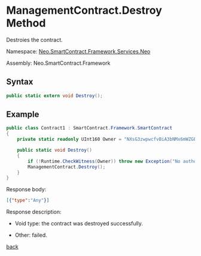 # ManagementContract.Destroy Method

Destroies the contract.

Namespace: [Neo.SmartContract.Framework.Services.Neo](../../neo.md)

Assembly: Neo.SmartContract.Framework

## Syntax

```c#
public static extern void Destroy();
```

## Example

```c#
public class Contract1 : SmartContract.Framework.SmartContract
{
    private static readonly UInt160 Owner = "NXsG3zwpwcfvBiA3bNMx6mWZGEro9ZqTqM".ToScriptHash();

    public static void Destroy()
    {
        if (!Runtime.CheckWitness(Owner)) throw new Exception("No authorization.");
        ManagementContract.Destroy();
    }
}
```

Response body:

```json
[{"type":"Any"}]
```

Response description:

- Void type: the contract was destroyed successfully.

- Other: failed.

[back](../ManagementContract.md)